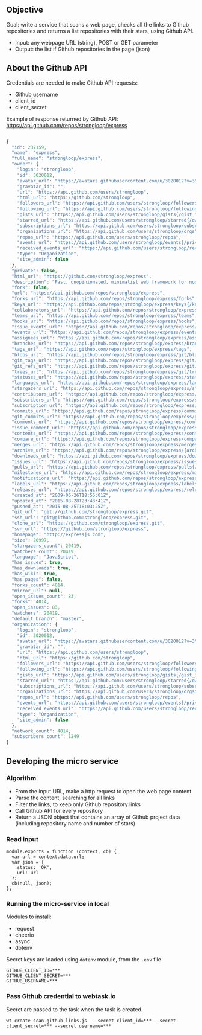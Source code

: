 ## Objective

Goal: write a service that scans a web page, checks all the links to Github repositories and returns a list repositories with their stars, using Github API.

* Input: any webpage URL (string), POST or GET parameter
* Output: the list if Github repositories in the page (json)

## About the Github API

Credentials are needed to make Github API requests:

* Github username
* client_id
* client_secret

Example of response returned by Github API: https://api.github.com/repos/strongloop/express

```js

{
  "id": 237159,
  "name": "express",
  "full_name": "strongloop/express",
  "owner": {
    "login": "strongloop",
    "id": 3020012,
    "avatar_url": "https://avatars.githubusercontent.com/u/3020012?v=3",
    "gravatar_id": "",
    "url": "https://api.github.com/users/strongloop",
    "html_url": "https://github.com/strongloop",
    "followers_url": "https://api.github.com/users/strongloop/followers",
    "following_url": "https://api.github.com/users/strongloop/following{/other_user}",
    "gists_url": "https://api.github.com/users/strongloop/gists{/gist_id}",
    "starred_url": "https://api.github.com/users/strongloop/starred{/owner}{/repo}",
    "subscriptions_url": "https://api.github.com/users/strongloop/subscriptions",
    "organizations_url": "https://api.github.com/users/strongloop/orgs",
    "repos_url": "https://api.github.com/users/strongloop/repos",
    "events_url": "https://api.github.com/users/strongloop/events{/privacy}",
    "received_events_url": "https://api.github.com/users/strongloop/received_events",
    "type": "Organization",
    "site_admin": false
  },
  "private": false,
  "html_url": "https://github.com/strongloop/express",
  "description": "Fast, unopinionated, minimalist web framework for node.",
  "fork": false,
  "url": "https://api.github.com/repos/strongloop/express",
  "forks_url": "https://api.github.com/repos/strongloop/express/forks",
  "keys_url": "https://api.github.com/repos/strongloop/express/keys{/key_id}",
  "collaborators_url": "https://api.github.com/repos/strongloop/express/collaborators{/collaborator}",
  "teams_url": "https://api.github.com/repos/strongloop/express/teams",
  "hooks_url": "https://api.github.com/repos/strongloop/express/hooks",
  "issue_events_url": "https://api.github.com/repos/strongloop/express/issues/events{/number}",
  "events_url": "https://api.github.com/repos/strongloop/express/events",
  "assignees_url": "https://api.github.com/repos/strongloop/express/assignees{/user}",
  "branches_url": "https://api.github.com/repos/strongloop/express/branches{/branch}",
  "tags_url": "https://api.github.com/repos/strongloop/express/tags",
  "blobs_url": "https://api.github.com/repos/strongloop/express/git/blobs{/sha}",
  "git_tags_url": "https://api.github.com/repos/strongloop/express/git/tags{/sha}",
  "git_refs_url": "https://api.github.com/repos/strongloop/express/git/refs{/sha}",
  "trees_url": "https://api.github.com/repos/strongloop/express/git/trees{/sha}",
  "statuses_url": "https://api.github.com/repos/strongloop/express/statuses/{sha}",
  "languages_url": "https://api.github.com/repos/strongloop/express/languages",
  "stargazers_url": "https://api.github.com/repos/strongloop/express/stargazers",
  "contributors_url": "https://api.github.com/repos/strongloop/express/contributors",
  "subscribers_url": "https://api.github.com/repos/strongloop/express/subscribers",
  "subscription_url": "https://api.github.com/repos/strongloop/express/subscription",
  "commits_url": "https://api.github.com/repos/strongloop/express/commits{/sha}",
  "git_commits_url": "https://api.github.com/repos/strongloop/express/git/commits{/sha}",
  "comments_url": "https://api.github.com/repos/strongloop/express/comments{/number}",
  "issue_comment_url": "https://api.github.com/repos/strongloop/express/issues/comments{/number}",
  "contents_url": "https://api.github.com/repos/strongloop/express/contents/{+path}",
  "compare_url": "https://api.github.com/repos/strongloop/express/compare/{base}...{head}",
  "merges_url": "https://api.github.com/repos/strongloop/express/merges",
  "archive_url": "https://api.github.com/repos/strongloop/express/{archive_format}{/ref}",
  "downloads_url": "https://api.github.com/repos/strongloop/express/downloads",
  "issues_url": "https://api.github.com/repos/strongloop/express/issues{/number}",
  "pulls_url": "https://api.github.com/repos/strongloop/express/pulls{/number}",
  "milestones_url": "https://api.github.com/repos/strongloop/express/milestones{/number}",
  "notifications_url": "https://api.github.com/repos/strongloop/express/notifications{?since,all,participating}",
  "labels_url": "https://api.github.com/repos/strongloop/express/labels{/name}",
  "releases_url": "https://api.github.com/repos/strongloop/express/releases{/id}",
  "created_at": "2009-06-26T18:56:01Z",
  "updated_at": "2015-08-28T23:43:41Z",
  "pushed_at": "2015-08-25T18:03:25Z",
  "git_url": "git://github.com/strongloop/express.git",
  "ssh_url": "git@github.com:strongloop/express.git",
  "clone_url": "https://github.com/strongloop/express.git",
  "svn_url": "https://github.com/strongloop/express",
  "homepage": "http://expressjs.com",
  "size": 20997,
  "stargazers_count": 20419,
  "watchers_count": 20419,
  "language": "JavaScript",
  "has_issues": true,
  "has_downloads": true,
  "has_wiki": true,
  "has_pages": false,
  "forks_count": 4014,
  "mirror_url": null,
  "open_issues_count": 83,
  "forks": 4014,
  "open_issues": 83,
  "watchers": 20419,
  "default_branch": "master",
  "organization": {
    "login": "strongloop",
    "id": 3020012,
    "avatar_url": "https://avatars.githubusercontent.com/u/3020012?v=3",
    "gravatar_id": "",
    "url": "https://api.github.com/users/strongloop",
    "html_url": "https://github.com/strongloop",
    "followers_url": "https://api.github.com/users/strongloop/followers",
    "following_url": "https://api.github.com/users/strongloop/following{/other_user}",
    "gists_url": "https://api.github.com/users/strongloop/gists{/gist_id}",
    "starred_url": "https://api.github.com/users/strongloop/starred{/owner}{/repo}",
    "subscriptions_url": "https://api.github.com/users/strongloop/subscriptions",
    "organizations_url": "https://api.github.com/users/strongloop/orgs",
    "repos_url": "https://api.github.com/users/strongloop/repos",
    "events_url": "https://api.github.com/users/strongloop/events{/privacy}",
    "received_events_url": "https://api.github.com/users/strongloop/received_events",
    "type": "Organization",
    "site_admin": false
  },
  "network_count": 4014,
  "subscribers_count": 1249
}
```


## Developing the micro service

### Algorithm

* From the input URL, make a http request to open the web page content
* Parse the content, searching for all links
* Filter the links, to keep only Github repository links
* Call Github API for every repository
* Return a JSON object that contains an array of Github project data (including repository name and number of stars)

### Read input

```
module.exports = function (context, cb) {
  var url = context.data.url;
  var json = {
    status: 'OK',
    url: url
  };
  cb(null, json);
};
```

### Running the micro-service in local

Modules to install:

* request
* cheerio
* async
* dotenv

Secret keys are loaded using `dotenv` module, from the `.env` file

```
GITHUB_CLIENT_ID=***
GITHUB_CLIENT_SECRET=***
GITHUB_USERNAME=***
```


### Pass Github credential to webtask.io

Secret are passed to the task when the task is created.

```
wt create scan-github-links.js  --secret client_id=*** --secret client_secret=*** --secret username=***
```
